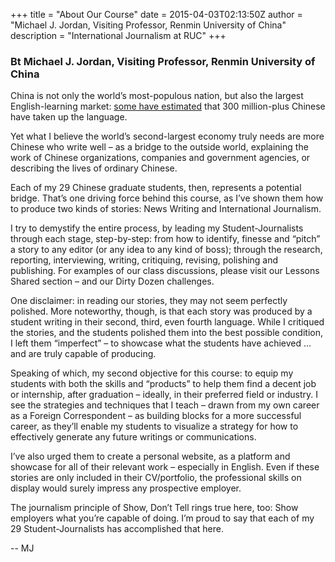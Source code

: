 +++
title = "About Our Course"
date = 2015-04-03T02:13:50Z
author = "Michael J. Jordan, Visiting Professor, Renmin University of China"
description = "International Journalism at RUC"
+++
### Bt Michael J. Jordan, Visiting Professor, Renmin University of China

China is not only the world’s most-populous nation, but also the largest English-learning market: [some have estimated](https://www.economist.com/johnson/2011/09/01/how-many-english-learners-in-china) that 300 million-plus Chinese have taken up the language.

Yet what I believe the world’s second-largest economy truly needs are more Chinese who write well – as a bridge to the outside world, explaining the work of Chinese organizations, companies and government agencies, or describing the lives of ordinary Chinese.

Each of my 29 Chinese graduate students, then, represents a potential bridge. That’s one driving force behind this course, as I’ve shown them how to produce two kinds of stories: News Writing and International Journalism.

I try to demystify the entire process, by leading my Student-Journalists through each stage, step-by-step: from how to identify, finesse and “pitch” a story to any editor (or any idea to any kind of boss); through the research, reporting, interviewing, writing, critiquing, revising, polishing and publishing. For examples of our class discussions, please visit our Lessons Shared section – and our Dirty Dozen challenges.

One disclaimer: in reading our stories, they may not seem perfectly polished. More noteworthy, though, is that each story was produced by a student writing in their second, third, even fourth language. While I critiqued the stories, and the students polished them into the best possible condition, I left them “imperfect” – to showcase what the students have achieved … and are truly capable of producing.

Speaking of which, my second objective for this course: to equip my students with both the skills and “products” to help them find a decent job or internship, after graduation – ideally, in their preferred field or industry. I see the strategies and techniques that I teach – drawn from my own career as a Foreign Correspondent – as building blocks for a more successful career, as they’ll enable my students to visualize a strategy for how to effectively generate any future writings or communications.

I’ve also urged them to create a personal website, as a platform and showcase for all of their relevant work – especially in English. Even if these stories are only included in their CV/portfolio, the professional skills on display would surely impress any prospective employer.

The journalism principle of Show, Don’t Tell rings true here, too: Show employers what you’re capable of doing. I’m proud to say that each of my 29 Student-Journalists has accomplished that here.

-- MJ

